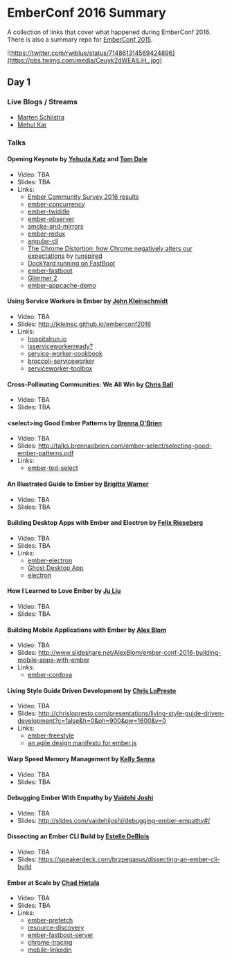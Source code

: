 # EmberConf 2016 Summary

A collection of links that cover what happened during EmberConf 2016. There is also a summary repo for [EmberConf 2015](https://github.com/poteto/emberconf-2015).

![https://twitter.com/rwjblue/status/714861314569424896](https://pbs.twimg.com/media/Ceuyk2dWEAILjH_.jpg)

## Day 1

### Live Blogs / Streams

- [Marten Schilstra](https://usecanvas.com/dockyard/emberconf-2016/288vBvk9XoyPi2yoEl2GHn)
- [Mehul Kar](https://www.periscope.tv/mehulkar/1vOxwQBOXXNGB)

### Talks

#### Opening Keynote by [Yehuda Katz](https://twitter.com/wycats) and [Tom Dale](https://twitter.com/tomdale)

- Video: TBA
- Slides: TBA
- Links:
    + [Ember Community Survey 2016 results](http://emberjs.com/ember-community-survey-2016/)
    + [ember-concurrency](https://github.com/machty/ember-concurrency)
    + [ember-twiddle](https://ember-twiddle.com/)
    + [ember-observer](https://emberobserver.com/)
    + [smoke-and-mirrors](https://github.com/runspired/smoke-and-mirrors)
    + [ember-redux](https://github.com/toranb/ember-redux)
    + [angular-cli](https://ngcli.github.io/)
    + [The Chrome Distortion: how Chrome negatively alters our expectations](https://blog.runspired.com/2016/03/25/the-chrome-distortion-chrome-alters-our-expectations-in-highly-negative-ways/) by [runspired](https://www.twitter.com/runspired)
    + [DockYard running on FastBoot](https://dockyard.com)
    + [ember-fastboot](http://www.ember-fastboot.com/)
    + [Glimmer 2](https://github.com/tildeio/glimmer)
    + [ember-appcache-demo](https://ebryn.github.io/ember-appcache-demo/)

#### Using Service Workers in Ember by [John Kleinschmidt](https://twitter.com/jkleinsc)

- Video: TBA
- Slides: http://jkleinsc.github.io/emberconf2016
- Links:
    + [hospitalrun.io](http://hospitalrun.io/)
    + [isserviceworkerready?](https://jakearchibald.github.io/isserviceworkerready/)
    + [service-worker-cookbook](https://serviceworke.rs/)
    + [broccoli-serviceworker](https://github.com/jkleinsc/broccoli-serviceworker)
    + [serviceworker-toolbox](https://github.com/GoogleChrome/sw-toolbox)

#### Cross-Pollinating Communities: We All Win by [Chris Ball](https://twitter.com/cball_)

- Video: TBA
- Slides: TBA

#### \<select\>ing Good Ember Patterns by [Brenna O'Brien](https://twitter.com/brnnbrn)

- Video: TBA
- Slides: http://talks.brennaobrien.com/ember-select/selecting-good-ember-patterns.pdf
- Links:
    + [ember-ted-select](https://github.com/tedconf/ember-ted-select)

#### An Illustrated Guide to Ember by [Brigitte Warner](https://twitter.com/@BrigitteWarner)

- Video: TBA
- Slides: TBA

#### Building Desktop Apps with Ember and Electron by [Felix Rieseberg](https://twitter.com/felixrieseberg)

- Video: TBA
- Slides: TBA
- Links:
    + [ember-electron](https://github.com/felixrieseberg/ember-electron)
    + [Ghost Desktop App](https://github.com/TryGhost/Ghost-Desktop)
    + [electron](http://electron.atom.io/)

#### How I Learned to Love Ember by [Ju Liu](https://twitter.com/@arkh4m)

- Video: TBA
- Slides: TBA

#### Building Mobile Applications with Ember by [Alex Blom](https://twitter.com/@alexblom)

- Video: TBA
- Slides: http://www.slideshare.net/AlexBlom/ember-conf-2016-building-mobile-apps-with-ember
- Links:
    + [ember-cordova](https://github.com/isleofcode/ember-cordova)

#### Living Style Guide Driven Development by [Chris LoPresto](https://twitter.com/chrislopresto)

- Video: TBA
- Slides: http://chrislopresto.com/presentations/living-style-guide-driven-development?c=false&h=0&ph=900&pw=1600&v=0
- Links:
    + [ember-freestyle](https://github.com/chrislopresto/ember-freestyle)
    + [an agile design manifesto for ember.js](https://medium.com/ember-js-framework/an-agile-design-manifesto-for-emberjs-faae08ce7869#.6294bg8jo)

#### Warp Speed Memory Management by [Kelly Senna](https://twitter.com/@simplysenna)

- Video: TBA
- Slides: TBA

#### Debugging Ember With Empathy by [Vaidehi Joshi](https://twitter.com/@vaidehijoshi)

- Video: TBA
- Slides: http://slides.com/vaidehijoshi/debugging-ember-empathy#/

#### Dissecting an Ember CLI Build by [Estelle DeBlois](https://twitter.com/@edeblois)

- Video: TBA
- Slides: https://speakerdeck.com/brzpegasus/dissecting-an-ember-cli-build

#### Ember at Scale by [Chad Hietala](https://twitter.com/@chadhietala)

- Video: TBA
- Slides: TBA
- Links: 
    + [ember-prefetch](https://github.com/nickiaconis/ember-prefetch)
    + [resource-discovery](https://github.com/chadhietala/ember-fastboot-server/tree/resource-discovery)
    + [ember-fastboot-server](https://github.com/ember-fastboot/ember-fastboot-server)
    + [chrome-tracing](https://www.npmjs.com/package/chrome-tracing)
    + [mobile-linkedin](https://www.linkedin.com/m/)

